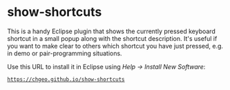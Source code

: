 show-shortcuts
==============

This is a handy Eclipse plugin that shows the currently pressed keyboard shortcut in a small popup along with the shortcut description.  It's useful if you want to make clear to others which shortcut you have just pressed, e.g. in demo or pair-programming situations.

Use this URL to install it in Eclipse using *Help -> Install New Software*:

[`https://chgeo.github.io/show-shortcuts`](https://chgeo.github.io/show-shortcuts/)
